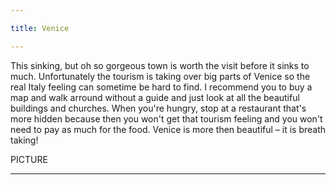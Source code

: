 ```yaml
---

title: Venice

---
```


<p1>This sinking, but oh so gorgeous town is worth the visit before it sinks to much. Unfortunately the tourism is taking over big parts of
Venice so the real Italy feeling can sometime be hard to find. I recommend you to buy a map and walk arround without a guide and just look at
all the beautiful buildings and churches. When you're hungry, stop at a restaurant that's more hidden because then you won't get that tourism feeling
and you won't need to pay as much for the food. Venice is more then beautiful – it is breath taking!</p1>

PICTURE

---
